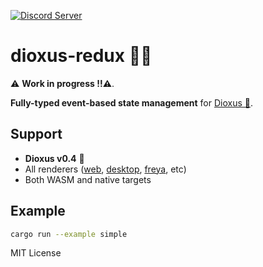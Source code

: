 [![Discord Server](https://img.shields.io/discord/899851952891002890.svg?logo=discord&style=flat-square)](https://discord.gg/sKJSVNSCDJ)

# dioxus-redux 🦀🧰

⚠️ **Work in progress !!⚠️**.

**Fully-typed event-based state management** for [Dioxus 🧬](https://dioxuslabs.com/).

## Support

- **Dioxus v0.4** 🧬
- All renderers ([web](https://dioxuslabs.com/learn/0.4/getting_started/wasm), [desktop](https://dioxuslabs.com/learn/0.4/getting_started/desktop), [freya](https://github.com/marc2332/freya), etc)
- Both WASM and native targets

## Example

```bash	
cargo run --example simple
```

MIT License
